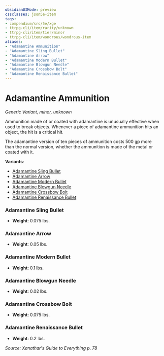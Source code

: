 ```yaml
---
obsidianUIMode: preview
cssclasses: json5e-item
tags:
- compendium/src/5e/xge
- ttrpg-cli/item/rarity/unknown
- ttrpg-cli/item/tier/minor
- ttrpg-cli/item/wondrous/wondrous-item
aliases: 
- "Adamantine Ammunition"
- "Adamantine Sling Bullet"
- "Adamantine Arrow"
- "Adamantine Modern Bullet"
- "Adamantine Blowgun Needle"
- "Adamantine Crossbow Bolt"
- "Adamantine Renaissance Bullet"
---
```

# Adamantine Ammunition
*Generic Variant, minor, unknown*  


Ammunition made of or coated with adamantine is unusually effective when used to break objects. Whenever a piece of adamantine ammunition hits an object, the hit is a critical hit.

The adamantine version of ten pieces of ammunition costs 500 gp more than the normal version, whether the ammunition is made of the metal or coated with it.

**Variants**:
- [Adamantine Sling Bullet](#Adamantine%20Sling%20Bullet)
- [Adamantine Arrow](#Adamantine%20Arrow)
- [Adamantine Modern Bullet](#Adamantine%20Modern%20Bullet)
- [Adamantine Blowgun Needle](#Adamantine%20Blowgun%20Needle)
- [Adamantine Crossbow Bolt](#Adamantine%20Crossbow%20Bolt)
- [Adamantine Renaissance Bullet](#Adamantine%20Renaissance%20Bullet)

### Adamantine Sling Bullet

- **Weight**: 0.075 lbs.

### Adamantine Arrow

- **Weight**: 0.05 lbs.

### Adamantine Modern Bullet

- **Weight**: 0.1 lbs.

### Adamantine Blowgun Needle

- **Weight**: 0.02 lbs.

### Adamantine Crossbow Bolt

- **Weight**: 0.075 lbs.

### Adamantine Renaissance Bullet

- **Weight**: 0.2 lbs.


*Source: Xanathar's Guide to Everything p. 78*
